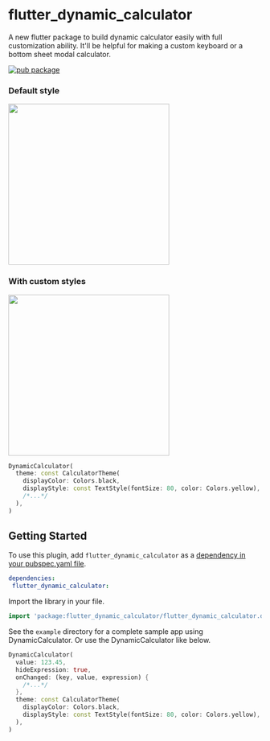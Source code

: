 # flutter_dynamic_calculator

A new flutter package to build dynamic calculator easily with full customization ability. It'll be helpful for making a custom keyboard or a bottom sheet modal calculator.

[![pub package](https://img.shields.io/pub/v/flutter_dynamic_calculator.svg)](https://pub.dartlang.org/packages/flutter_dynamic_calculator)


### Default style

<img src="https://github.com/sudiptacseseu/flutter_dynamic_calculator/blob/master/example/screenshot_1.png?raw=true" width="320px"/>

### With custom styles

<img src="https://github.com/sudiptacseseu/flutter_dynamic_calculator/blob/master/example/screenshot_2.png?raw=true" width="320px"/>

````dart
DynamicCalculator(
  theme: const CalculatorTheme(
    displayColor: Colors.black,
    displayStyle: const TextStyle(fontSize: 80, color: Colors.yellow),
    /*...*/
  ),
)
````

## Getting Started

To use this plugin, add `flutter_dynamic_calculator` as a [dependency in your pubspec.yaml file](https://flutter.io/platform-plugins/).

```yaml
dependencies:
 flutter_dynamic_calculator: 
```

Import the library in your file.

````dart
import 'package:flutter_dynamic_calculator/flutter_dynamic_calculator.dart';
````

See the `example` directory for a complete sample app using DynamicCalculator.
Or use the DynamicCalculator like below.

````dart
DynamicCalculator(
  value: 123.45,
  hideExpression: true,
  onChanged: (key, value, expression) {
    /*...*/
  },
  theme: const CalculatorTheme(
    displayColor: Colors.black,
    displayStyle: const TextStyle(fontSize: 80, color: Colors.yellow),
  ),
)
````